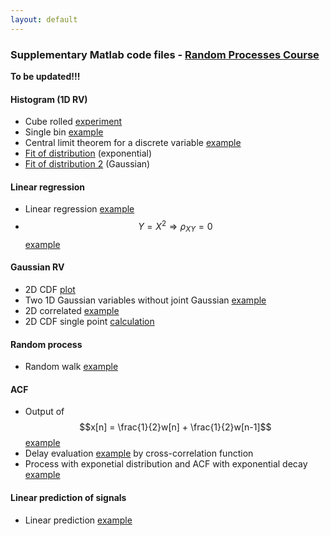 ```yaml
---
layout: default
---
```


###  Supplementary Matlab code files - [Random Processes Course](/teaching/rp/)

**To be updated!!!**

#### Histogram (1D RV)
* Cube rolled [experiment](/suppl/rp/code/hist/hist_discr_cube.m)
* Single bin [example](/suppl/rp/code/hist/hist_example_single_bin.m)
* Central limit theorem for a discrete variable [example](/suppl/rp/code/hist/central_limit_t_example.m)
* [Fit of distribution](/suppl/rp/code/hist/hist_cont.mlx) (exponential)
 * [Fit of distribution 2](/suppl/rp/code/hist/hist_normal.mlx) (Gaussian)

#### Linear regression
* Linear regression [example](/suppl/rp/code/linear_regression/dependent_var.m)
* $$Y=X^2\Rightarrow\rho_{XY}=0$$ [example](/suppl/rp/code/linear_regression/dependent_process2b.m)

#### Gaussian RV
* 2D CDF [plot](/suppl/rp/code/gaussian/gaussian2d_cdf_plot.mlx)
* Two 1D Gaussian variables without joint Gaussian [example](/suppl/rp/code/gaussian/marginal_gaussian_without_joint.m)
* 2D correlated [example](/suppl/rp/code/gaussian/normal2d.m)
* 2D CDF single point [calculation](/suppl/rp/code/gaussian/gaussian2d_cdf.m)

#### Random process
* Random walk [example](/suppl/rp/code/rp/random_walk.m)

#### ACF
* Output of $$x[n] = \frac{1}{2}w[n] + \frac{1}{2}w[n-1]$$ [example](/suppl/rp/code/acf/acf_fir_example.m)
* Delay evaluation [example](/suppl/rp/code/acf/delay_example.m) by cross-correlation  function
* Process with exponetial distribution and ACF with exponential decay [example](/suppl/rp/code/exponential_process/negative_exp_example.m)

#### Linear prediction of signals
* Linear prediction [example](/suppl/rp/code/process_prediction/signal_pred1.m)